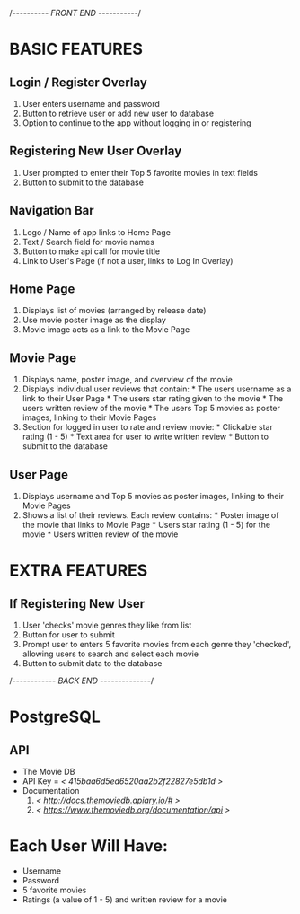 
/*---------- FRONT END -----------*/

# BASIC FEATURES

## Login / Register Overlay
  1. User enters username and password
  2. Button to retrieve user or add new user to database
  3. Option to continue to the app without logging in or registering

## Registering New User Overlay
  1. User prompted to enter their Top 5 favorite movies in text fields
  2. Button to submit to the database

## Navigation Bar
  1. Logo / Name of app links to Home Page
  2. Text / Search field for movie names
  3. Button to make api call for movie title
  4. Link to User's Page (if not a user, links to Log In Overlay)

## Home Page
  1. Displays list of movies (arranged by release date)
  2. Use movie poster image as the display
  3. Movie image acts as a link to the Movie Page

## Movie Page
  1. Displays name, poster image, and overview of the movie
  2. Displays individual user reviews that contain:
    * The users username as a link to their User Page
    * The users star rating given to the movie
    * The users written review of the movie
    * The users Top 5 movies as poster images, linking to their Movie Pages
  3. Section for logged in user to rate and review movie:
    * Clickable star rating (1 - 5)
    * Text area for user to write written review
    * Button to submit to the database

## User Page
  1. Displays username and Top 5 movies as poster images, linking to their Movie Pages
  2. Shows a list of their reviews. Each review contains:
    * Poster image of the movie that links to Movie Page
    * Users star rating (1 - 5) for the movie
    * Users written review of the movie


# EXTRA FEATURES

## If Registering New User
  1. User 'checks' movie genres they like from list
  2. Button for user to submit
  3. Prompt user to enters 5 favorite movies from each genre they 'checked', allowing users to search and select each movie
  4. Button to submit data to the database



/*------------ BACK END --------------*/

# PostgreSQL

## API
  * The Movie DB
  * API Key = *< 415baa6d5ed6520aa2b2f22827e5db1d >*
  * Documentation
    1. *< http://docs.themoviedb.apiary.io/# >*
    2. *< https://www.themoviedb.org/documentation/api >*

# Each User Will Have:
  * Username
  * Password
  * 5 favorite movies
  * Ratings (a value of 1 - 5) and written review for a movie
